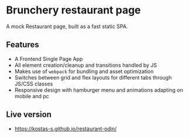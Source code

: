 # Brunchery restaurant page
A mock Restaurant page, built as a fast static SPA.

## Features
* A Frontend Single Page App
* All element creation/cleanup and transitions handled by JS
* Makes use of `webpack` for bundling and asset optimization
* Switches between grid and flex layouts for different tabs through JS/CSS classes
* Responsive design with hamburger menu and animations adapting on mobile and pc

## Live version
* https://kostas-s.github.io/restaurant-odin/
